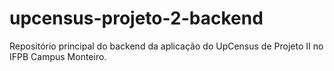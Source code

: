 # upcensus-projeto-2-backend
Repositório principal do backend da aplicação do UpCensus de Projeto II no IFPB Campus Monteiro.
